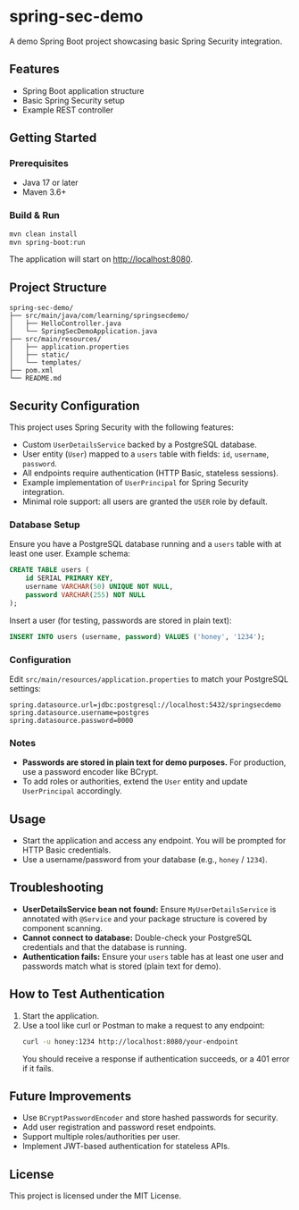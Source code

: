 # spring-sec-demo

A demo Spring Boot project showcasing basic Spring Security integration.

## Features
- Spring Boot application structure
- Basic Spring Security setup
- Example REST controller

## Getting Started

### Prerequisites
- Java 17 or later
- Maven 3.6+

### Build & Run
```bash
mvn clean install
mvn spring-boot:run
```

The application will start on [http://localhost:8080](http://localhost:8080).

## Project Structure
```
spring-sec-demo/
├── src/main/java/com/learning/springsecdemo/
│   ├── HelloController.java
│   └── SpringSecDemoApplication.java
├── src/main/resources/
│   ├── application.properties
│   ├── static/
│   └── templates/
├── pom.xml
└── README.md
```

## Security Configuration

This project uses Spring Security with the following features:
- Custom `UserDetailsService` backed by a PostgreSQL database.
- User entity (`User`) mapped to a `users` table with fields: `id`, `username`, `password`.
- All endpoints require authentication (HTTP Basic, stateless sessions).
- Example implementation of `UserPrincipal` for Spring Security integration.
- Minimal role support: all users are granted the `USER` role by default.

### Database Setup

Ensure you have a PostgreSQL database running and a `users` table with at least one user. Example schema:

```sql
CREATE TABLE users (
    id SERIAL PRIMARY KEY,
    username VARCHAR(50) UNIQUE NOT NULL,
    password VARCHAR(255) NOT NULL
);
```

Insert a user (for testing, passwords are stored in plain text):
```sql
INSERT INTO users (username, password) VALUES ('honey', '1234');
```

### Configuration

Edit `src/main/resources/application.properties` to match your PostgreSQL settings:
```
spring.datasource.url=jdbc:postgresql://localhost:5432/springsecdemo
spring.datasource.username=postgres
spring.datasource.password=0000
```

### Notes
- **Passwords are stored in plain text for demo purposes.** For production, use a password encoder like BCrypt.
- To add roles or authorities, extend the `User` entity and update `UserPrincipal` accordingly.

## Usage

- Start the application and access any endpoint. You will be prompted for HTTP Basic credentials.
- Use a username/password from your database (e.g., `honey` / `1234`).

## Troubleshooting

- **UserDetailsService bean not found:**
  Ensure `MyUserDetailsService` is annotated with `@Service` and your package structure is covered by component scanning.
- **Cannot connect to database:**
  Double-check your PostgreSQL credentials and that the database is running.
- **Authentication fails:**
  Ensure your `users` table has at least one user and passwords match what is stored (plain text for demo).

## How to Test Authentication

1. Start the application.
2. Use a tool like curl or Postman to make a request to any endpoint:
   ```bash
   curl -u honey:1234 http://localhost:8080/your-endpoint
   ```
   You should receive a response if authentication succeeds, or a 401 error if it fails.

## Future Improvements
- Use `BCryptPasswordEncoder` and store hashed passwords for security.
- Add user registration and password reset endpoints.
- Support multiple roles/authorities per user.
- Implement JWT-based authentication for stateless APIs.

## License
This project is licensed under the MIT License.
